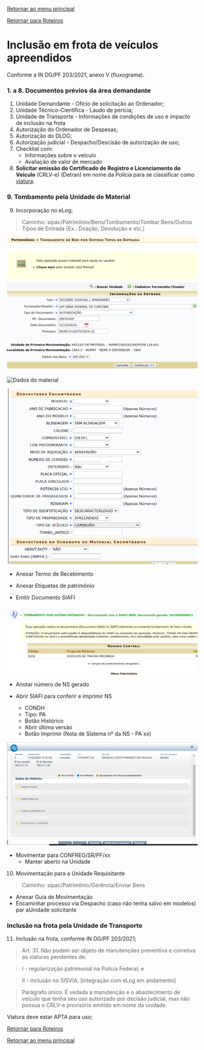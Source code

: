 [Retornar ao menu principal](https://github.com/Mateus-cpa/manual-material/blob/main/README.md)

[Retornar para Roteiros](https://github.com/Mateus-cpa/manual-material/blob/main/roteiros.md)

# Inclusão em frota de veículos apreendidos
Conforme a IN DG/PF 203/2021, anexo V (fluxograma).
### 1. a 8. Documentos prévios da área demandante
1. Unidade Demandante - Ofício de solicitação ao Ordenador;
2. Unidade Técnico-Científica - Laudo de perícia;
3. Unidade de Transporte - Informações de condições de uso e impacto de inclusão na frota
4. Autorização do Ordenador de Despesas;
5. Autorização do DLOG;
6. Autorização judicial - Despacho/Descisão de autorização de uso;
7. Checklist com:
    - Informações sobre o veículo
    - Avaliação de valor de mercado
8. **Solicitar emissão do Certificado de Registro e Licenciamento do Veículo** (CRLV-e) (Detran) em nome da Polícia para se classificar como [viatura]((https://github.com/Mateus-cpa/manual-material/blob/main/roteiros/viaturas.md)).

 
### 9. Tombamento pela Unidade de Material
9. Incorporação no eLog;
> Caminho: sipac/Patrimônio/Bens/Tombamento/Tombar Bens/Outros Tipos de Entrada (Ex.: Doação, Devolução e etc.)

![Identificação do fornecedor](https://github.com/Mateus-cpa/manual-material/blob/main/img/01%20-%20identificação%20fornecedor-doador.PNG)

![Dados do material](https://github.com/Mateus-cpa/manual-material/blob/main/img\02-%20%20Dados%20do%20material.PNG)

![Descritores encontrados](https://github.com/Mateus-cpa/manual-material/blob/main/img/03%20-%20Descritores%20encontrados.PNG)

- Anexar Termo de Recebimento

- Anexar Etiquetas de patrimônio

- Emitir Documento SIAFI

![Emitir Documento SIAFI](https://github.com/Mateus-cpa/manual-material/blob/main/img/04%20-%20Emitir%20documento%20Siafi.PNG)

- Anotar número de NS gerado

- Abrir SIAFI para conferir e imprimir NS
    - CONDH
    - Tipo: PA
    - Botão Histórico
    - Abrir última versão
    - Botão Imprimir (Nota de Sistema nº da NS - PA xx)

![Emitir Documento SIAFI](https://github.com/Mateus-cpa/manual-material/blob/main/img/05%20-%20Comprovante%20de%20Registro%20SIAFI.PNG)

- Movimentar para CONFREG/SR/PF/xx
    - Manter aberto na Unidade
10. Movimentação para a Unidade Requisitante

> Caminho: sipac/Patrimônio/Gerência/Enviar Bens
- Anexar Guia de Movimentação
- Encaminhar processo via Despacho (caso não tenha salvo em modelos) par aUnidade solicitante


### Inclusão na frota pela Unidade de Transporte
11. Inclusão na frota, conforme IN DG/PF 203/2021;
  >Art. 31. Não podem ser objeto de manutenções preventiva e corretiva as viaturas pendentes de: 
  
  >I - regularização patrimonial na Polícia Federal; e 
  
  >II - inclusão no SISVIA. [integração com eLog em andamento]

  >Parágrafo único. É vedada a manutenção e o abastecimento de veículo que tenha seu uso autorizado por decisão judicial, mas não possua o CRLV-e provisório emitido em nome da unidade.

Viatura deve estar APTA para uso;

[Retornar para Roteiros](https://github.com/Mateus-cpa/manual-material/blob/main/roteiros.md)

[Retornar ao menu principal](https://github.com/Mateus-cpa/manual-material/blob/main/README.md)